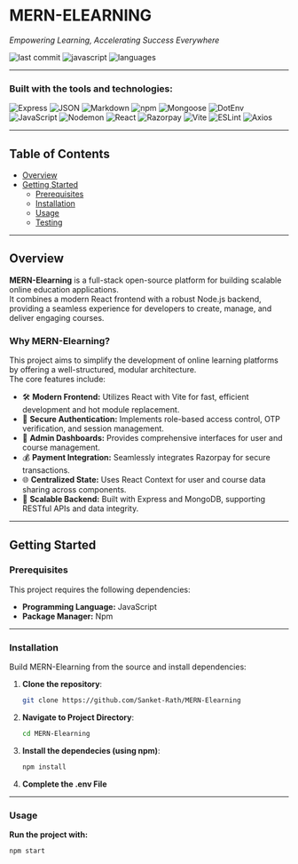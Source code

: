 # MERN-ELEARNING

*Empowering Learning, Accelerating Success Everywhere*

![last commit](https://img.shields.io/github/last-commit/Sanket-Rath/MERN-Elearning?style=flat-square)
![javascript](https://img.shields.io/badge/javascript-85.7%25-yellow?style=flat-square)
![languages](https://img.shields.io/github/languages/count/Sanket-Rath/MERN-Elearning?style=flat-square)

---

### Built with the tools and technologies:

![Express](https://img.shields.io/badge/EX-Express-black)
![JSON](https://img.shields.io/badge/JSON-lightgrey)
![Markdown](https://img.shields.io/badge/Markdown-grey)
![npm](https://img.shields.io/badge/npm-red)
![Mongoose](https://img.shields.io/badge/Mongoose-orange)
![DotEnv](https://img.shields.io/badge/.ENV-lightgrey)
![JavaScript](https://img.shields.io/badge/JavaScript-yellow)
![Nodemon](https://img.shields.io/badge/Nodemon-green)
![React](https://img.shields.io/badge/React-61DAFB?logo=react&logoColor=white)
![Razorpay](https://img.shields.io/badge/Razorpay-002970?logo=razorpay&logoColor=white)
![Vite](https://img.shields.io/badge/Vite-646CFF?logo=vite&logoColor=white)
![ESLint](https://img.shields.io/badge/ESLint-purple)
![Axios](https://img.shields.io/badge/Axios-blue)

---

## Table of Contents

- [Overview](#overview)
- [Getting Started](#getting-started)
  - [Prerequisites](#prerequisites)
  - [Installation](#installation)
  - [Usage](#usage)
  - [Testing](#testing)

---

## Overview

**MERN-Elearning** is a full-stack open-source platform for building scalable online education applications.  
It combines a modern React frontend with a robust Node.js backend, providing a seamless experience for developers to create, manage, and deliver engaging courses.

### Why MERN-Elearning?

This project aims to simplify the development of online learning platforms by offering a well-structured, modular architecture.  
The core features include:

- 🛠 **Modern Frontend:** Utilizes React with Vite for fast, efficient development and hot module replacement.
- 🔐 **Secure Authentication:** Implements role-based access control, OTP verification, and session management.
- 💼 **Admin Dashboards:** Provides comprehensive interfaces for user and course management.
- 💰 **Payment Integration:** Seamlessly integrates Razorpay for secure transactions.
- 🌐 **Centralized State:** Uses React Context for user and course data sharing across components.
- 🧠 **Scalable Backend:** Built with Express and MongoDB, supporting RESTful APIs and data integrity.

---

## Getting Started

### Prerequisites

This project requires the following dependencies:

- **Programming Language:** JavaScript  
- **Package Manager:** Npm

---

### Installation

Build MERN-Elearning from the source and install dependencies:

1. **Clone the repository**:

   ```bash
   git clone https://github.com/Sanket-Rath/MERN-Elearning

2. **Navigate to Project Directory**:

   ```bash
   cd MERN-Elearning

3. **Install the dependecies (using npm)**:

   ```bash
   npm install

4. **Complete the .env File**

---

### Usage

**Run the project with:**
```bash
npm start

